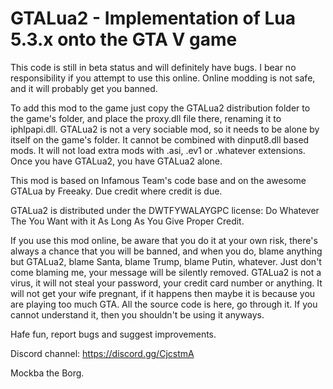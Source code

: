 # GTALua2 - Implementation of Lua 5.3.x onto the GTA V game

This code is still in beta status and will definitely have bugs.
I bear no responsibility if you attempt to use this online. Online modding is not safe, and it will probably get you banned.

To add this mod to the game just copy the GTALua2 distribution folder to the game's folder, and place the proxy.dll file there, renaming it to iphlpapi.dll.
GTALua2 is not a very sociable mod, so it needs to be alone by itself on the game's folder. It cannot be combined with dinput8.dll based mods.
It will not load extra mods with .asi, .ev1 or .whatever extensions. Once you have GTALua2, you have GTALua2 alone.

This mod is based on Infamous Team's code base and on the awesome GTALua by Freeaky. Due credit where credit is due.

GTALua2 is distributed under the DWTFYWALAYGPC license: Do Whatever The <beep> You Want with it As Long As You Give Proper Credit.

If you use this mod online, be aware that you do it at your own risk, there's always a chance that you will be banned, and when you do, blame anything but GTALua2, blame Santa, blame Trump, blame Putin, whatever. Just don't come blaming me, your message will be silently removed.
GTALua2 is not a virus, it will not steal your password, your credit card number or anything. It will not get your wife pregnant, if it happens then maybe it is because you are playing too much GTA.
All the source code is here, go through it. If you cannot understand it, then you shouldn't be using it anyways.

Hafe fun, report bugs and suggest improvements.

Discord channel: https://discord.gg/CjcstmA

Mockba the Borg.
